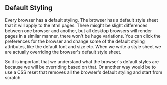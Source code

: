## Default Styling
Every browser has a default styling. The browser has a default style sheet that it will apply to the html pages. There misght be slight differences between one browser and another, but all desktop browsers will render pages in a similar manner, there won't be huge variations. You can click the preferences for the browser and change some of the default styling attributes, like the default font and size etc. When we write a style sheet we are actually overriding the browser's default style sheet.

So it is important that we understand what the browser's default styles are because we will be overriding based on that. Or another way would be to use a CSS reset that removes all the browser's default styling and start from scratch.
